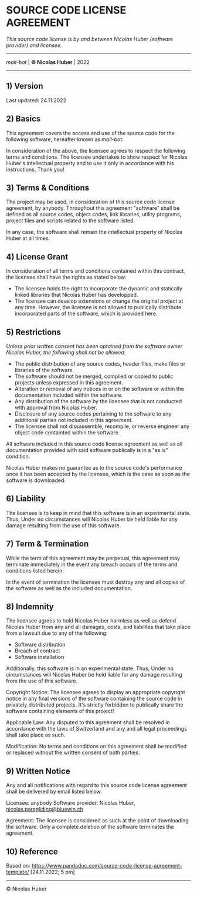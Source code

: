 # SOURCE CODE LICENSE AGREEMENT

_This source code license is by and between Nicolas Huber (software provider) and licensee._

---

_mail-bot_ | **© Nicolas Huber** | 2022

---

## 1) Version

Last updated: 24.11.2022

## 2) Basics

This agreement covers the access and use of the source code for the following software, hereafter known as _mail-bot_.

In consideration of the above, the licensee agrees to respect the following terms and conditions. The licensee undertakes to show respect for Nicolas Huber's intellectual property and to use it only in accordance with his instructions. Thank you!

## 3) Terms & Conditions

The project may be used, in consideration of this source code license agreement, by anybody. Throughout this agreement "software" shall be defined as all source codes, object codes, link libraries, utility programs, project files and scripts related to the software listed.

In any case, the software shall remain the intellectual property of Nicolas Huber at all times.

## 4) License Grant

In consideration of all terms and conditions contained within this contract, the licensee shall have the rights as stated below:
* The licensee holds the right to incorporate the dynamic and statically linked libraries that Nicolas Huber has developped.
* The licensee can develop extensions or change the original project at any time. However, the licensee is not allowed to publically distribute incorporated parts of the software, which is provided here.

## 5) Restrictions

_Unless prior written consent has been optained from the software owner Nicolas Huber, the following shall not be allowed._

* The public distribution of any source codes, header files, make files or libraries of the software.
* The software should not be merged, compiled or copied to public projects unless expressed in this agreement.
* Alteration or removal of any notices in or on the software or within the documentation included within the software.
* Any distribution of the software by the licensee that is not conducted with approval from Nicolas Huber.
* Disclosure of any source codes pertaining to the software to any additional parties not included in this agreement.
* The licensee shall not dissassemble, recompile, or reverse engineer any object code containted within the software.

All software included in this source code license agreement as well as all documentation provided with said software publically is in a "as is" condition.

Nicolas Huber makes no guarantee as to the source code's performance once it has been accepted by the licensee, which is the case as soon as the software is downloaded.

## 6) Liability

The licensee is to keep in mind that this software is in an experimental state. Thus, Under no circumstances will Nicolas Huber be held liable for any damage resulting from the use of this software.

## 7) Term & Termination

While the term of this agreement may be perpetual, this agreement may terminate immediately in the event any breach occurs of the terms and conditions listed herein.

In the event of termination the licensee must destroy any and all copies of the software as well as the included documentation.

## 8) Indemnity

The licensee agrees to hold Nicolas Huber harmless as well as defend Nicolas Huber from any and all damages, costs, and liabilites that take place from a lawsuit due to any of the following:

* Software distribution
* Breach of contract
* Software installation

Additionally, this software is in an experimental state. Thus, Under no circumstances will Nicolas Huber be held liable for any damage resulting from the use of this software.

Copyright Notice: The licensee agrees to display an appropriate copyright notice in any final versions of the software containing the source code in privately distributed projects. It's strictly forbidden to publically share the software containing elements of this project!

Applicable Law: Any disputed to this agreement shall be resolved in accordance with the laws of Switzerland and any and all legal proceedings shall take place as such.

Modification: No terms and conditions on this agreement shall be modified or replaced without the written consent of both parties.

## 9) Written Notice

Any and all notifications with regard to this source code license agreement shall be delivered by email listed below.

Licensee: anybody
Software provider: Nicolas Huber, nicolas.paragliding@bluewin.ch

Agreement: The licensee is considered as such at the point of downloading the software. Only a complete deletion of the software terminates the agreement.

## 10) Reference

Based on: https://www.pandadoc.com/source-code-license-agreement-template/ [24.11.2022; 5 pm]

------

© Nicolas Huber